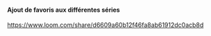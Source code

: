 #### Ajout de favoris aux différentes séries



https://www.loom.com/share/d6609a60b12f46fa8ab61912dc0acb8d
